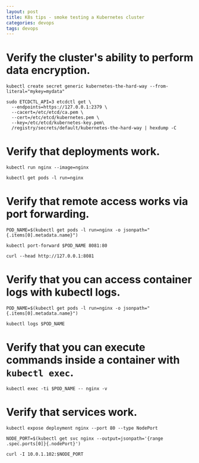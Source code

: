 ```yaml
---
layout: post
title: K8s tips - smoke testing a Kubernetes cluster
categories: devops
tags: devops
---
```


# Verify the cluster's ability to perform data encryption.

```
kubectl create secret generic kubernetes-the-hard-way --from-literal="mykey=mydata"

sudo ETCDCTL_API=3 etcdctl get \
  --endpoints=https://127.0.0.1:2379 \
  --cacert=/etc/etcd/ca.pem \
  --cert=/etc/etcd/kubernetes.pem \
  --key=/etc/etcd/kubernetes-key.pem\
  /registry/secrets/default/kubernetes-the-hard-way | hexdump -C
```

# Verify that deployments work.

```
kubectl run nginx --image=nginx

kubectl get pods -l run=nginx
```

# Verify that remote access works via port forwarding.

```
POD_NAME=$(kubectl get pods -l run=nginx -o jsonpath="{.items[0].metadata.name}")

kubectl port-forward $POD_NAME 8081:80

curl --head http://127.0.0.1:8081
```

# Verify that you can access container logs with kubectl logs.

```
POD_NAME=$(kubectl get pods -l run=nginx -o jsonpath="{.items[0].metadata.name}")

kubectl logs $POD_NAME
```

# Verify that you can execute commands inside a container with `kubectl exec`.

```
kubectl exec -ti $POD_NAME -- nginx -v
```

# Verify that services work.

```
kubectl expose deployment nginx --port 80 --type NodePort

NODE_PORT=$(kubectl get svc nginx --output=jsonpath='{range .spec.ports[0]}{.nodePort}')

curl -I 10.0.1.102:$NODE_PORT
```

